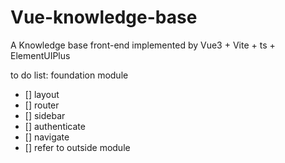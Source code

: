 # Vue-knowledge-base

A Knowledge base front-end implemented by Vue3 + Vite + ts + ElementUIPlus

to do list:
foundation module
- [] layout
- [] router
- [] sidebar
- [] authenticate
- [] navigate
- [] refer to outside module
